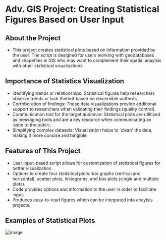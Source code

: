 # Adv. GIS Project: Creating Statistical Figures Based on User Input

## About the Project
- This project creates statistical plots based on information provided by the user. The script is designed for users working with geodatabases and shapefiles in GIS who may want to complement their spatial anaylsis with other statistical visualizations.

## Importance of Statistics Visualization
- Identifying trends or relationships: Statistical figures help researchers observe trends or lack thereof based on discernible patterns. 
- Corroboration of findings: These data visualizations provide additional support to researchers when validating their findings (quality control).
- Communication tool for the target audience: Statistical plots are utlitized as messaging tools and are a key resource when communicating an issue to the public. 
- Simplifying complex datasets: Visualization helps to 'clean' the data, making it more concise and tangible.


## Features of This Project
- User input-based script allows for customization of statistical figures for better visualization. 
- Options to create four statistical plots: bar graphs (vertical and horizontal), scatter plots, histograms, and box plots (single and multiple plots).
- Code provides options and information to the user in order to facilitate input.
- Produces easy-to-read figures which can be integrated into anaylsis projects.

## Examples of Statistical Plots
![image](https://github.com/user-attachments/assets/f6a15d25-1490-4e0a-bac4-6608e9a1d873)
